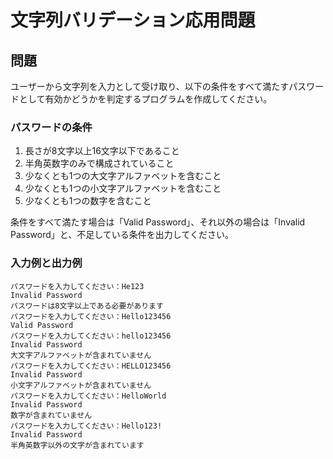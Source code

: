 # 文字列バリデーション応用問題

## 問題
ユーザーから文字列を入力として受け取り、以下の条件をすべて満たすパスワードとして有効かどうかを判定するプログラムを作成してください。

### パスワードの条件
1. 長さが8文字以上16文字以下であること
2. 半角英数字のみで構成されていること
3. 少なくとも1つの大文字アルファベットを含むこと
4. 少なくとも1つの小文字アルファベットを含むこと
5. 少なくとも1つの数字を含むこと

条件をすべて満たす場合は「Valid Password」、それ以外の場合は「Invalid Password」と、不足している条件を出力してください。

### 入力例と出力例
```
パスワードを入力してください：He123
Invalid Password
パスワードは8文字以上である必要があります
パスワードを入力してください：Hello123456
Valid Password
パスワードを入力してください：hello123456
Invalid Password
大文字アルファベットが含まれていません
パスワードを入力してください：HELLO123456
Invalid Password
小文字アルファベットが含まれていません
パスワードを入力してください：HelloWorld
Invalid Password
数字が含まれていません
パスワードを入力してください：Hello123!
Invalid Password
半角英数字以外の文字が含まれています
```

